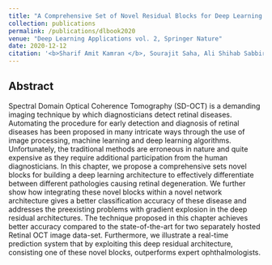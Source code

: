 ```yaml
---
title: "A Comprehensive Set of Novel Residual Blocks for Deep Learning Architectures for Diagnosis of Retinal Diseases from Optical Coherence Tomography Images"
collection: publications
permalink: /publications/dlbook2020
venue: "Deep Learning Applications vol. 2, Springer Nature"
date: 2020-12-12
citation: '<b>Sharif Amit Kamran </b>, Sourajit Saha, Ali Shihab Sabbir, Alireza Tavakkoli.'
---
```


## Abstract
Spectral Domain Optical Coherence Tomography (SD-OCT) is a demanding imaging technique by which diagnosticians detect retinal diseases. Automating the procedure for early detection and diagnosis of retinal diseases has been proposed in many intricate ways through the use of image processing, machine learning and deep learning algorithms. Unfortunately, the traditional methods are erroneous in nature and quite expensive as they require additional participation from the human diagnosticians. In this chapter, we propose a comprehensive sets novel blocks for building a deep learning architecture to effectively differentiate between different pathologies causing retinal degeneration. We further show how integrating these novel blocks within a novel network architecture gives a better classification accuracy of these disease and addresses the preexisting problems with gradient explosion in the deep residual architectures. The technique proposed in this chapter achieves better accuracy compared to the state-of-the-art for two separately hosted Retinal OCT image data-set. Furthermore, we illustrate a real-time prediction system that by exploiting this deep residual architecture, consisting one of these novel blocks, outperforms expert ophthalmologists.
